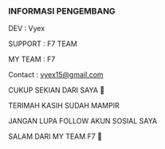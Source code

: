 

### INFORMASI PENGEMBANG

DEV : Vyex

SUPPORT : F7 TEAM

MY TEAM : F7

Contact : vyex15@gmail.com

CUKUP SEKIAN DARI SAYA 🤔

TERIMAH KASIH SUDAH MAMPIR

JANGAN LUPA FOLLOW AKUN SOSIAL SAYA

SALAM DARI MY TEAM F7 🥴
